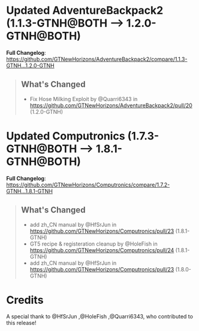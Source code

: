 # Updated AdventureBackpack2 (1.1.3-GTNH@BOTH --> 1.2.0-GTNH@BOTH)
**Full Changelog**: https://github.com/GTNewHorizons/AdventureBackpack2/compare/1.1.3-GTNH...1.2.0-GTNH
>## What's Changed
> * Fix Hose Milking Exploit by @Quarri6343 in https://github.com/GTNewHorizons/AdventureBackpack2/pull/20 (1.2.0-GTNH)
>

# Updated Computronics (1.7.3-GTNH@BOTH --> 1.8.1-GTNH@BOTH)
**Full Changelog**: https://github.com/GTNewHorizons/Computronics/compare/1.7.2-GTNH...1.8.1-GTNH
>## What's Changed
> * add zh_CN manual by @HfSrJun in https://github.com/GTNewHorizons/Computronics/pull/23 (1.8.1-GTNH)
> * GT5 recipe & registeration cleanup by @HoleFish in https://github.com/GTNewHorizons/Computronics/pull/24 (1.8.1-GTNH)
> * add zh_CN manual by @HfSrJun in https://github.com/GTNewHorizons/Computronics/pull/23 (1.8.0-GTNH)
>

# Credits
A special thank to @HfSrJun ,@HoleFish ,@Quarri6343, who contributed to this release!